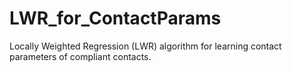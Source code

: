 # LWR_for_ContactParams
Locally Weighted Regression (LWR) algorithm for learning contact parameters of compliant contacts. 
